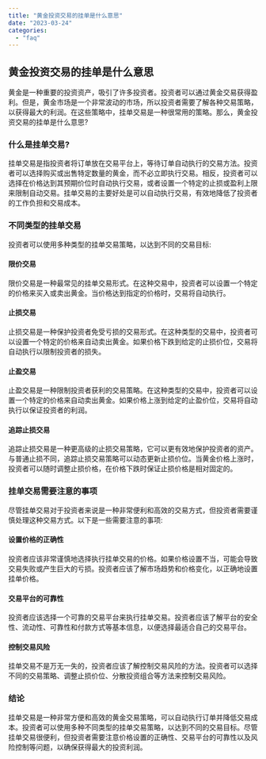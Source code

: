 ```yaml
---
title: "黄金投资交易的挂单是什么意思"
date: "2023-03-24"
categories: 
  - "faq"
---
```


## 黄金投资交易的挂单是什么意思

黄金是一种重要的投资资产，吸引了许多投资者。投资者可以通过黄金交易获得盈利。但是，黄金市场是一个非常波动的市场，所以投资者需要了解各种交易策略，以获得最大的利润。在这些策略中，挂单交易是一种很常用的策略。那么，黄金投资交易的挂单是什么意思?

### 什么是挂单交易?

挂单交易是指投资者将订单放在交易平台上，等待订单自动执行的交易方法。投资者可以选择购买或出售特定数量的黄金，而不必立即执行交易。相反，投资者可以选择在价格达到其预期价位时自动执行交易，或者设置一个特定的止损或盈利上限来限制自动交易。挂单交易的主要好处是可以自动执行交易，有效地降低了投资者的工作负担和交易成本。

### 不同类型的挂单交易

投资者可以使用多种类型的挂单交易策略，以达到不同的交易目标:

#### 限价交易

限价交易是一种最常见的挂单交易形式。在这种交易中，投资者可以设置一个特定的价格来买入或卖出黄金。当价格达到指定的价格时，交易将自动执行。

#### 止损交易

止损交易是一种保护投资者免受亏损的交易形式。在这种类型的交易中，投资者可以设置一个特定的价格来自动卖出黄金。如果价格下跌到给定的止损价位，交易将自动执行以限制投资者的损失。

#### 止盈交易

止盈交易是一种限制投资者获利的交易策略。在这种类型的交易中，投资者可以设置一个特定的价格来自动卖出黄金。如果价格上涨到给定的止盈价位，交易将自动执行以保证投资者的利润。

#### 追踪止损交易

追踪止损交易是一种更高级的止损交易策略，它可以更有效地保护投资者的资产。与普通止损不同，追踪止损交易策略可以动态更新止损价位。当黄金价格上涨时，投资者可以随时调整止损价格，在价格下跌时保证止损价格是相对固定的。

### 挂单交易需要注意的事项

尽管挂单交易对于投资者来说是一种非常便利和高效的交易方式，但投资者需要谨慎处理这种交易方式。以下是一些需要注意的事项:

#### 设置价格的正确性

投资者应该非常谨慎地选择执行挂单交易的价格。如果价格设置不当，可能会导致交易失败或产生巨大的亏损。投资者应该了解市场趋势和价格变化，以正确地设置挂单价格。

#### 交易平台的可靠性

投资者应该选择一个可靠的交易平台来执行挂单交易。投资者应该了解平台的安全性、流动性、可靠性和付款方式等基本信息，以便选择最适合自己的交易平台。

#### 控制交易风险

挂单交易不是万无一失的，投资者应该了解控制交易风险的方法。投资者可以选择不同的交易策略、调整止损价位、分散投资组合等方法来控制交易风险。

### 结论

挂单交易是一种非常方便和高效的黄金交易策略，可以自动执行订单并降低交易成本。投资者可以使用多种不同类型的挂单交易策略，以达到不同的交易目标。尽管挂单交易很便利，但投资者需要注意价格设置的正确性、交易平台的可靠性以及风险控制等问题，以确保获得最大的投资利润。
